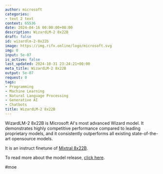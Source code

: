 ```yaml
---
author: microsoft
categories:
- text 2 text
context: 65536
date: 2024-04-16 00:00:00+00:00
description: WizardLM-2 8x22B
draft: false
id: wizardlm-2-8x22b
image: https://img.rifx.online/logo/microsoft.svg
img: 0
input: 5e-07
is_active: false
last_updated: 2024-10-31 23:24:21+00:00
meta_title: WizardLM-2 8x22B
output: 5e-07
request: 0
tags:
- Programming
- Machine Learning
- Natural Language Processing
- Generative AI
- Chatbots
title: WizardLM-2 8x22B
---
```




WizardLM-2 8x22B is Microsoft AI's most advanced Wizard model. It demonstrates highly competitive performance compared to leading proprietary models, and it consistently outperforms all existing state-of-the-art opensource models.

It is an instruct finetune of [Mixtral 8x22B](/mistralai/mixtral-8x22b).

To read more about the model release, [click here](https://wizardlm.github.io/WizardLM2/).

#moe

